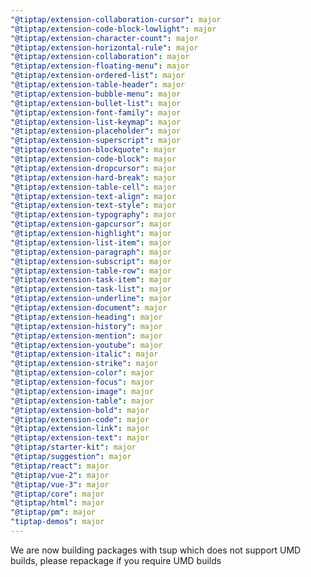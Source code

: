 ```yaml
---
"@tiptap/extension-collaboration-cursor": major
"@tiptap/extension-code-block-lowlight": major
"@tiptap/extension-character-count": major
"@tiptap/extension-horizontal-rule": major
"@tiptap/extension-collaboration": major
"@tiptap/extension-floating-menu": major
"@tiptap/extension-ordered-list": major
"@tiptap/extension-table-header": major
"@tiptap/extension-bubble-menu": major
"@tiptap/extension-bullet-list": major
"@tiptap/extension-font-family": major
"@tiptap/extension-list-keymap": major
"@tiptap/extension-placeholder": major
"@tiptap/extension-superscript": major
"@tiptap/extension-blockquote": major
"@tiptap/extension-code-block": major
"@tiptap/extension-dropcursor": major
"@tiptap/extension-hard-break": major
"@tiptap/extension-table-cell": major
"@tiptap/extension-text-align": major
"@tiptap/extension-text-style": major
"@tiptap/extension-typography": major
"@tiptap/extension-gapcursor": major
"@tiptap/extension-highlight": major
"@tiptap/extension-list-item": major
"@tiptap/extension-paragraph": major
"@tiptap/extension-subscript": major
"@tiptap/extension-table-row": major
"@tiptap/extension-task-item": major
"@tiptap/extension-task-list": major
"@tiptap/extension-underline": major
"@tiptap/extension-document": major
"@tiptap/extension-heading": major
"@tiptap/extension-history": major
"@tiptap/extension-mention": major
"@tiptap/extension-youtube": major
"@tiptap/extension-italic": major
"@tiptap/extension-strike": major
"@tiptap/extension-color": major
"@tiptap/extension-focus": major
"@tiptap/extension-image": major
"@tiptap/extension-table": major
"@tiptap/extension-bold": major
"@tiptap/extension-code": major
"@tiptap/extension-link": major
"@tiptap/extension-text": major
"@tiptap/starter-kit": major
"@tiptap/suggestion": major
"@tiptap/react": major
"@tiptap/vue-2": major
"@tiptap/vue-3": major
"@tiptap/core": major
"@tiptap/html": major
"@tiptap/pm": major
"tiptap-demos": major
---
```


We are now building packages with tsup which does not support UMD builds, please repackage if you require UMD builds
